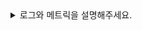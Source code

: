 <details>
<summary> 
로그와 메트릭을 설명해주세요.
</summary>

🔗 질문 링크: [로그와 메트릭을 설명해주세요.](https://www.maeil-mail.kr/question/66)

✅ 답변 내용:
<pre>
  로그는 서버 상의 crud와 같이 요청과 응답의 흐름을 기록하는 것을 로그라고 하고요
  메트릭은 전체적인 성능과 같은 지표를 기록하는 데 있어 두 가지 차이가 있습니다.
  그래서 로그 같은 경우는 서버 상에서 일어날 수 있는 에러, 요청 흐름, 어떤 데이터인지에 대한
  흐름과 같은 '로그를 남긴다' 라고 하고요
  메트릭은 TPS나 그런 성능, 자원 등의 요청들을 .. 요청들에 대한 자원을 ..?
  회사 측은 메트릭을 같은 정보를 수집해 더 나은 서비스로 나아갈 수 있는 기반이 되도록 하는 것으로 알고 있습니다.
</pre>

💡 꼬리 질문1: 로그와 메트릭을 수집해 보신 적이 있나요? 🤔
<pre>
  쇼핑몰 서비스에서 로고를 수집해본 경험이 있습니다.
  클릭 이벤트, 상품 페이지 이동 등의 개인화된 서비스를 제공하려고 그런 데이터에 대한
  로그 서버에서 DB로 로그를 수집해본 적이 있고요
  메트릭 같은 경우에는 이게 맞는지 잘 맞는지 모르겠지만 Grafana + Influx DB와 같이
  스프링과 연결을 해 실시간으로 모니터링한 경험이 있습니다.
</pre>

💡 꼬리 질문2: 언급해주신 메트릭을 수집하신 이유가 있으신가요? 🤓
<pre>
  수집보다는 모니터링에 가까운 것 같습니다.
  제가 앞서 한 답변은 메트릭과 거리가 먼 것 같습니다.
</pre>

💡 꼬리 질문3: `System.out.println`을 사용하면 로깅 프레임워크는 사용하지 않아도 되지 않나요?
<pre>
  우선적으로 println은 터미널에 값만 찍는 형태이기 때문에 추적이 불가능하고요,
  추적을 하려면 더 길게 쓰긴해야되겠지만 그런 용도로 사용하기엔 부적절합니다.
  어느 클래스에서 벌어졌는지도 보이기도 쉽지 않고, 이게 과연 정보성인지 에러인지
  시각적으로 좋지 않기 때문에 println보다는 로깅 프레임워크를 사용하는 것이 더 낫습니다.
</pre>

📝 피드백 내용:
<pre>
  1. 영어 발음 굴리지 마세요 
  2. ~했고요, ~하고요 어미 사용하지 않는게 좋을 것 같습니다.
  이 어미를 덜어내려면 답변을 구조적으로 하는 연습이 필요할 것 같아요.
</pre>

✨ 질문에 대한 보충 학습 내용:
<pre>
- 학습한 내용
- 또는 답변에 보완하면 좋았을 내용
</pre>

👀 참고 링크:
  
</details>
